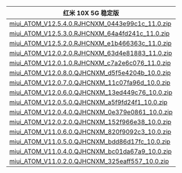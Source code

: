 | 红米 10X 5G  稳定版    |
| ---- |
| [miui_ATOM_V12.5.4.0.RJHCNXM_0443e99c1c_11.0.zip](https://bigota.d.miui.com/V12.5.4.0.RJHCNXM/miui_ATOM_V12.5.4.0.RJHCNXM_0443e99c1c_11.0.zip)    |
| [miui_ATOM_V12.5.3.0.RJHCNXM_64a4fd241c_11.0.zip](https://bigota.d.miui.com/V12.5.3.0.RJHCNXM/miui_ATOM_V12.5.3.0.RJHCNXM_64a4fd241c_11.0.zip)    |
| [miui_ATOM_V12.5.2.0.RJHCNXM_e1b466363c_11.0.zip](https://bigota.d.miui.com/V12.5.2.0.RJHCNXM/miui_ATOM_V12.5.2.0.RJHCNXM_e1b466363c_11.0.zip)    |
| [miui_ATOM_V12.0.2.0.RJHCNXM_63d4e81883_11.0.zip](https://bigota.d.miui.com/V12.0.2.0.RJHCNXM/miui_ATOM_V12.0.2.0.RJHCNXM_63d4e81883_11.0.zip)    |
| [miui_ATOM_V12.0.1.0.RJHCNXM_c7a2e6c076_11.0.zip](https://bigota.d.miui.com/V12.0.1.0.RJHCNXM/miui_ATOM_V12.0.1.0.RJHCNXM_c7a2e6c076_11.0.zip)    |
| [miui_ATOM_V12.0.8.0.QJHCNXM_d5f5e4204b_10.0.zip](https://bigota.d.miui.com/V12.0.8.0.QJHCNXM/miui_ATOM_V12.0.8.0.QJHCNXM_d5f5e4204b_10.0.zip)    |
| [miui_ATOM_V12.0.7.0.QJHCNXM_11c07fa96d_10.0.zip](https://bigota.d.miui.com/V12.0.7.0.QJHCNXM/miui_ATOM_V12.0.7.0.QJHCNXM_11c07fa96d_10.0.zip)    |
| [miui_ATOM_V12.0.6.0.QJHCNXM_13ed449c76_10.0.zip](https://bigota.d.miui.com/V12.0.6.0.QJHCNXM/miui_ATOM_V12.0.6.0.QJHCNXM_13ed449c76_10.0.zip)    |
| [miui_ATOM_V12.0.5.0.QJHCNXM_a5f9fd24f1_10.0.zip](https://bigota.d.miui.com/V12.0.5.0.QJHCNXM/miui_ATOM_V12.0.5.0.QJHCNXM_a5f9fd24f1_10.0.zip)    |
| [miui_ATOM_V12.0.4.0.QJHCNXM_0e379e0861_10.0.zip](https://bigota.d.miui.com/V12.0.4.0.QJHCNXM/miui_ATOM_V12.0.4.0.QJHCNXM_0e379e0861_10.0.zip)    |
| [miui_ATOM_V12.0.2.0.QJHCNXM_152f966e38_10.0.zip](https://bigota.d.miui.com/V12.0.2.0.QJHCNXM/miui_ATOM_V12.0.2.0.QJHCNXM_152f966e38_10.0.zip)    |
| [miui_ATOM_V11.0.6.0.QJHCNXM_820f9092c3_10.0.zip](https://bigota.d.miui.com/V11.0.6.0.QJHCNXM/miui_ATOM_V11.0.6.0.QJHCNXM_820f9092c3_10.0.zip)    |
| [miui_ATOM_V11.0.5.0.QJHCNXM_bdd86d17fc_10.0.zip](https://bigota.d.miui.com/V11.0.5.0.QJHCNXM/miui_ATOM_V11.0.5.0.QJHCNXM_bdd86d17fc_10.0.zip)    |
| [miui_ATOM_V11.0.4.0.QJHCNXM_bc01da67a9_10.0.zip](https://bigota.d.miui.com/V11.0.4.0.QJHCNXM/miui_ATOM_V11.0.4.0.QJHCNXM_bc01da67a9_10.0.zip)    |
| [miui_ATOM_V11.0.2.0.QJHCNXM_325eaff557_10.0.zip](https://bigota.d.miui.com/V11.0.2.0.QJHCNXM/miui_ATOM_V11.0.2.0.QJHCNXM_325eaff557_10.0.zip)    |
